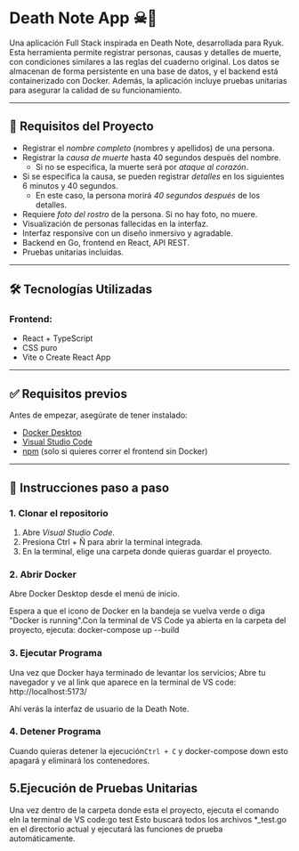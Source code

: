# Death Note App ☠📓

Una aplicación Full Stack inspirada en Death Note, desarrollada para Ryuk. Esta herramienta permite registrar personas, causas y detalles de muerte, con condiciones similares a las reglas del cuaderno original. Los datos se almacenan de forma persistente en una base de datos, y el backend está containerizado con Docker. Además, la aplicación incluye pruebas unitarias para asegurar la calidad de su funcionamiento.

---

## 🧠 Requisitos del Proyecto

- Registrar el *nombre completo* (nombres y apellidos) de una persona.
- Registrar la *causa de muerte* hasta 40 segundos después del nombre.
  - Si no se especifica, la muerte será por *ataque al corazón*.
- Si se especifica la causa, se pueden registrar *detalles* en los siguientes 6 minutos y 40 segundos.
  - En este caso, la persona morirá *40 segundos después* de los detalles.
- Requiere *foto del rostro* de la persona. Si no hay foto, no muere.
- Visualización de personas fallecidas en la interfaz.
- Interfaz responsive con un diseño inmersivo y agradable.
- Backend en Go, frontend en React, API REST.
- Pruebas unitarias incluidas.

---

## 🛠 Tecnologías Utilizadas

### Frontend:
- React + TypeScript
- CSS puro
- Vite o Create React App

---

## ✅ Requisitos previos

Antes de empezar, asegúrate de tener instalado:

- [Docker Desktop](https://www.docker.com/products/docker-desktop/)
- [Visual Studio Code](https://code.visualstudio.com/)
- [ npm](https://nodejs.org/) (solo si quieres correr el frontend sin Docker)

---
## 🧾 Instrucciones paso a paso

### 1. Clonar el repositorio

1. Abre *Visual Studio Code*.
2. Presiona Ctrl + Ñ para abrir la terminal integrada.
3. En la terminal, elige una carpeta donde quieras guardar el proyecto.

### 2. Abrir Docker
Abre Docker Desktop desde el menú de inicio.

Espera a que el icono de Docker en la bandeja se vuelva verde o diga "Docker is running".Con la terminal de VS Code ya abierta en la carpeta del proyecto, ejecuta: docker-compose up --build

### 3. Ejecutar Programa
Una vez que Docker haya terminado de levantar los servicios; Abre tu navegador y ve al link que aparece en la terminal de VS code: http://localhost:5173/

Ahí verás la interfaz de usuario de la Death Note.

### 4. Detener Programa
Cuando quieras detener la ejecución`Ctrl + C` y docker-compose down esto apagará y eliminará los contenedores.

## 5.Ejecución de Pruebas Unitarias
Una vez dentro de la carpeta donde esta el proyecto, ejecuta el comando eln la terminal de VS code:go test
Esto buscará todos los archivos *_test.go en el directorio actual y ejecutará las funciones de prueba automáticamente.
